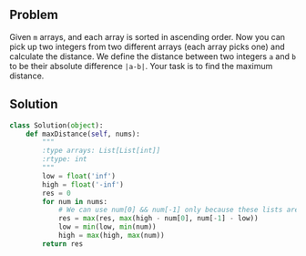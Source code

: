 ## Problem
Given `m` arrays, and each array is sorted in ascending order. Now you can pick up two integers from two different arrays (each array picks one) and calculate the distance. We define the distance between two integers `a` and `b` to be their absolute difference `|a-b|`. Your task is to find the maximum distance.

## Solution
``` py
class Solution(object):
    def maxDistance(self, nums):
        """
        :type arrays: List[List[int]]
        :rtype: int
        """
        low = float('inf')
        high = float('-inf')
        res = 0
        for num in nums:
            # We can use num[0] && num[-1] only because these lists are sorted
            res = max(res, max(high - num[0], num[-1] - low))
            low = min(low, min(num))
            high = max(high, max(num))
        return res
```